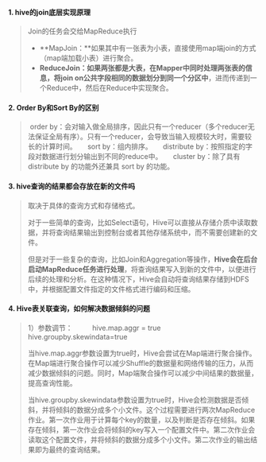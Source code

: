 #### 1. hive的join底层实现原理

> Join的任务会交给MapReduce执行
>
> * **MapJoin：**如果其中有一张表为小表，直接使用map端join的方式（map端加载小表）进行聚合。
> * **ReduceJoin：**如果两张都是大表，在Mapper中同时处理两张表的信息，将join on公共字段**相同的数据划分到同一个分区中**，进而传递到一个Reduce中，然后在Reduce中实现聚合。

#### 2. Order By和Sort By的区别

> ​	order by：会对输入做全局排序，因此只有一个reducer（多个reducer无法保证全局有序）。只有一个reducer，会导致当输入规模较大时，需要较长的计算时间。
>   sort by：组内排序。
>   distribute by：按照指定的字段对数据进行划分输出到不同的reduce中。
>   cluster by：除了具有 distribute by 的功能外还兼具 sort by 的功能。

#### 3. hive查询的结果都会存放在新的文件吗

> 取决于具体的查询方式和存储格式。
>
> 对于一些简单的查询，比如Select语句，Hive可以直接从存储介质中读取数据，并将查询结果输出到控制台或者其他存储系统中，而不需要创建新的文件。
>
> 但是对于一些复杂的查询，比如Join和Aggregation等操作，**Hive会在后台启动MapReduce任务进行处理**，将查询结果写入到新的文件中，以便进行后续的处理和分析。在这种情况下，Hive会自动将查询结果存储到HDFS中，并根据配置文件指定的文件格式进行编码和压缩。

#### 4. Hive表关联查询，如何解决数据倾斜的问题

> 1）参数调节：
>     hive.map.aggr = true
>     hive.groupby.skewindata=true
>
> 当hive.map.aggr参数设置为true时，Hive会尝试在Map端进行聚合操作。在Map端进行聚合操作可以减少Shuffle的数据量和网络传输的压力，从而减少数据倾斜的问题。同时，Map端聚合操作可以减少中间结果的数据量，提高查询性能。
>
> 当hive.groupby.skewindata参数设置为true时，Hive会检测数据是否倾斜，并将倾斜的数据分成多个小文件。这个过程需要进行两次MapReduce作业。第一次作业用于计算每个key的数量，以及判断是否存在倾斜。如果存在倾斜，第一次作业会将倾斜的key写入一个配置文件中。第二次作业会读取这个配置文件，并将倾斜的数据分成多个小文件。第二次作业的输出结果即为最终的查询结果。

